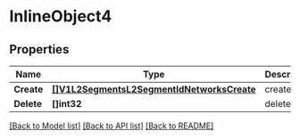 # InlineObject4

## Properties

Name | Type | Description | Notes
------------ | ------------- | ------------- | -------------
**Create** | [**[]V1L2SegmentsL2SegmentIdNetworksCreate**](_v1_l2_segments_l2_segment_id_networks_create.md) |  create | [optional] 
**Delete** | **[]int32** |  delete | [optional] 

[[Back to Model list]](../README.md#documentation-for-models) [[Back to API list]](../README.md#documentation-for-api-endpoints) [[Back to README]](../README.md)


